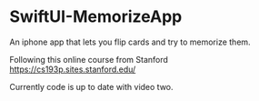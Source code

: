 # SwiftUI-MemorizeApp
An iphone app that lets you flip cards and try to memorize them. 

Following this online course from Stanford https://cs193p.sites.stanford.edu/

Currently code is up to date with video two.
